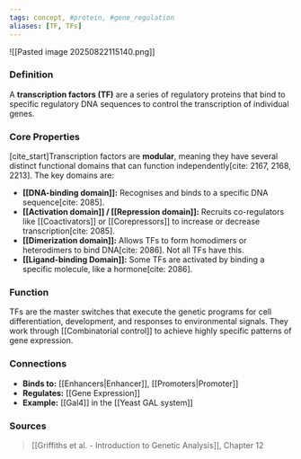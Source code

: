```yaml
---
tags: concept, #protein, #gene_regulation
aliases: [TF, TFs]
---
```

![[Pasted image 20250822115140.png]]
### Definition
A **transcription factors (TF)** are a series of regulatory proteins that bind to specific regulatory DNA sequences to control the transcription of individual genes.

### Core Properties
[cite_start]Transcription factors are **modular**, meaning they have several distinct functional domains that can function independently[cite: 2167, 2168, 2213]. The key domains are:
- **[[DNA-binding domain]]:** Recognises and binds to a specific DNA sequence[cite: 2085].
- **[[Activation domain]] / [[Repression domain]]:** Recruits co-regulators like [[Coactivators]] or [[Corepressors]] to increase or decrease transcription[cite: 2085].
- **[[Dimerization domain]]:** Allows TFs to form homodimers or heterodimers to bind DNA[cite: 2086]. Not all TFs have this.
- **[[Ligand-binding Domain]]:** Some TFs are activated by binding a specific molecule, like a hormone[cite: 2086].

### Function
TFs are the master switches that execute the genetic programs for cell differentiation, development, and responses to environmental signals. They work through [[Combinatorial control]] to achieve highly specific patterns of gene expression.

### Connections
- **Binds to:** [[Enhancers|Enhancer]], [[Promoters|Promoter]]
- **Regulates:** [[Gene Expression]]
- **Example:** [[Gal4]] in the [[Yeast GAL system]]

### Sources
> [[Griffiths et al. - Introduction to Genetic Analysis]], Chapter 12